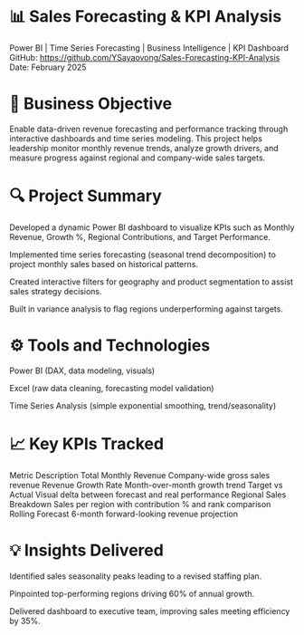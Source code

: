 # 📊 Sales Forecasting & KPI Analysis
Power BI | Time Series Forecasting | Business Intelligence | KPI Dashboard
GitHub: https://github.com/YSayaovong/Sales-Forecasting-KPI-Analysis
Date: February 2025

# 📌 Business Objective
Enable data-driven revenue forecasting and performance tracking through interactive dashboards and time series modeling. This project helps leadership monitor monthly revenue trends, analyze growth drivers, and measure progress against regional and company-wide sales targets.

# 🔍 Project Summary
Developed a dynamic Power BI dashboard to visualize KPIs such as Monthly Revenue, Growth %, Regional Contributions, and Target Performance.

Implemented time series forecasting (seasonal trend decomposition) to project monthly sales based on historical patterns.

Created interactive filters for geography and product segmentation to assist sales strategy decisions.

Built in variance analysis to flag regions underperforming against targets.

# ⚙️ Tools and Technologies
Power BI (DAX, data modeling, visuals)

Excel (raw data cleaning, forecasting model validation)

Time Series Analysis (simple exponential smoothing, trend/seasonality)

# 📈 Key KPIs Tracked

Metric	Description
Total Monthly Revenue	Company-wide gross sales revenue
Revenue Growth Rate	Month-over-month growth trend
Target vs Actual	Visual delta between forecast and real performance
Regional Sales Breakdown	Sales per region with contribution % and rank comparison
Rolling Forecast	6-month forward-looking revenue projection

# 💡 Insights Delivered
Identified sales seasonality peaks leading to a revised staffing plan.

Pinpointed top-performing regions driving 60% of annual growth.

Delivered dashboard to executive team, improving sales meeting efficiency by 35%.
